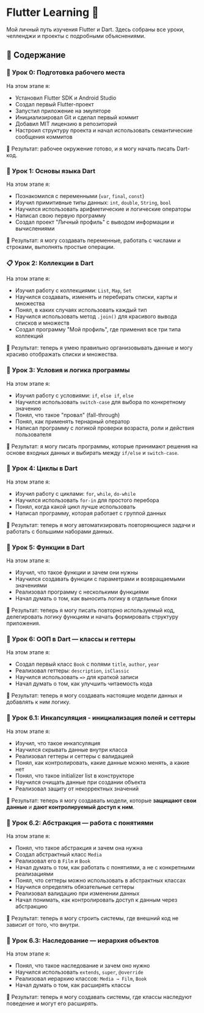 # Flutter Learning 🚀

Мой личный путь изучения Flutter и Dart. Здесь собраны все уроки, челленджи и проекты с подробными объяснениями.

## 📂 Содержание
### 🧰 Урок 0: Подготовка рабочего места

На этом этапе я:
- Установил Flutter SDK и Android Studio
- Создал первый Flutter-проект
- Запустил приложение на эмуляторе
- Инициализировал Git и сделал первый коммит
- Добавил MIT лицензию в репозиторий
- Настроил структуру проекта и начал использовать семантические сообщения коммитов

🎯 Результат: рабочее окружение готово, и я могу начать писать Dart-код.

### 🧠 Урок 1: Основы языка Dart

На этом этапе я:
- Познакомился с переменными (`var`, `final`, `const`)
- Изучил примитивные типы данных: `int`, `double`, `String`, `bool`
- Научился использовать арифметические и логические операторы
- Написал свою первую программу
- Создал проект "Личный профиль" с выводом информации и вычислениями

🎯 Результат: я могу создавать переменные, работать с числами и строками, выполнять простые операции.

### 📋 Урок 2: Коллекции в Dart

На этом этапе я:
- Изучил работу с коллекциями: `List`, `Map`, `Set`
- Научился создавать, изменять и перебирать списки, карты и множества
- Понял, в каких случаях использовать каждый тип
- Научился использовать метод `.join()` для красивого вывода списков и множеств
- Создал программу "Мой профиль", где применил все три типа коллекций

🎯 Результат: теперь я умею правильно организовывать данные и могу красиво отображать списки и множества.

### 🤔 Урок 3: Условия и логика программы

На этом этапе я:
- Изучил работу с условиями: `if`, `else if`, `else`
- Научился использовать `switch-case` для выбора по конкретному значению
- Понял, что такое "провал" (fall-through)
- Понял, как применять тернарный оператор
- Написал программу с логикой проверки возраста, роли и действия пользователя

🎯 Результат: я могу писать программы, которые принимают решения на основе входных данных и выбирать между `if/else` и `switch-case`.

### 🔁 Урок 4: Циклы в Dart

На этом этапе я:
- Изучил работу с циклами: `for`, `while`, `do-while`
- Научился использовать `for-in` для простого перебора
- Понял, когда какой цикл лучше использовать
- Написал программу, которая работает с группой данных

🎯 Результат: теперь я могу автоматизировать повторяющиеся задачи и работать с большими наборами данных.

### 🧩 Урок 5: Функции в Dart

На этом этапе я:
- Изучил, что такое функции и зачем они нужны
- Научился создавать функции с параметрами и возвращаемыми значениями
- Реализовал программу с несколькими функциями
- Начал думать о том, как выносить логику в отдельные блоки

🎯 Результат: теперь я могу писать повторно используемый код, делегировать логику функциям и начать формировать структуру приложения.

### 🧩 Урок 6: ООП в Dart — классы и геттеры

На этом этапе я:
- Создал первый класс `Book` с полями `title`, `author`, `year`
- Реализовал геттеры: `description`, `isClassic`
- Научился использовать `=>` для краткой записи
- Начал думать о том, как улучшить читаемость кода

🎯 Результат: теперь я могу создавать настоящие модели данных и добавлять к ним логику.

### 🔐 Урок 6.1: Инкапсуляция - инициализация полей и сеттеры

На этом этапе я:
- Изучил, что такое инкапсуляция
- Научился скрывать данные внутри класса
- Реализовал геттеры и сеттеры с валидацией
- Понял, как контролировать, какие данные можно менять, а какие нет
- Понял, что такое initializer list в конструкторе
- Научился очищать данные при создании объекта
- Реализовал защиту от некорректных значений

🎯 Результат: теперь я могу создавать модели, которые **защищают свои данные** и **дают контролируемый доступ к ним**.

### 🤖 Урок 6.2: Абстракция — работа с понятиями

На этом этапе я:
- Понял, что такое абстракция и зачем она нужна
- Создал абстрактный класс `Media`
- Реализовал его в `Film` и `Book`
- Начал думать о том, как работать с понятиями, а не с конкретными реализациями
- Понял, что сеттеры можно использовать в абстрактных классах
- Научился определять обязательные сеттеры
- Реализовал валидацию при изменении данных
- Начал понимать, как контролировать доступ к данным через абстракцию

🎯 Результат: теперь я могу строить системы, где внешний код не зависит от того, что внутри.

### 🧭 Урок 6.3: Наследование — иерархия объектов

На этом этапе я:
- Понял, что такое наследование и зачем оно нужно
- Научился использовать `extends`, `super`, `@override`
- Реализовал иерархию классов: `Media → Film`, `Book`
- Начал думать о том, как расширять классы

🎯 Результат: теперь я могу создавать системы, где классы наследуют поведение и могут его расширять.